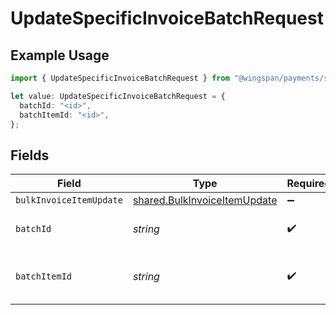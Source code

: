 # UpdateSpecificInvoiceBatchRequest

## Example Usage

```typescript
import { UpdateSpecificInvoiceBatchRequest } from "@wingspan/payments/sdk/models/operations";

let value: UpdateSpecificInvoiceBatchRequest = {
  batchId: "<id>",
  batchItemId: "<id>",
};
```

## Fields

| Field                                                                               | Type                                                                                | Required                                                                            | Description                                                                         |
| ----------------------------------------------------------------------------------- | ----------------------------------------------------------------------------------- | ----------------------------------------------------------------------------------- | ----------------------------------------------------------------------------------- |
| `bulkInvoiceItemUpdate`                                                             | [shared.BulkInvoiceItemUpdate](../../../sdk/models/shared/bulkinvoiceitemupdate.md) | :heavy_minus_sign:                                                                  | N/A                                                                                 |
| `batchId`                                                                           | *string*                                                                            | :heavy_check_mark:                                                                  | Unique identifier for a batch                                                       |
| `batchItemId`                                                                       | *string*                                                                            | :heavy_check_mark:                                                                  | Unique identifier for an item in a batch                                            |